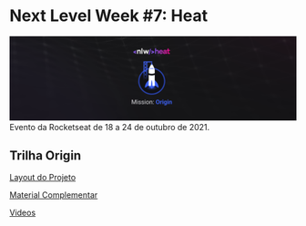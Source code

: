 # Next Level Week #7: Heat

![nlw-heat-origin-logo](./nlw-heat-origin.png)
Evento da Rocketseat de 18 a 24 de outubro de 2021.

## Trilha Origin

[Layout do Projeto](https://www.figma.com/community/file/1031698737363668691)

[Material Complementar](https://efficient-sloth-d85.notion.site/Origin-00a89e06c0b7412bb6daf435243df92d)

[Videos](https://nextlevelweek.com/episodios/origin/aula-1/edicao/7)
